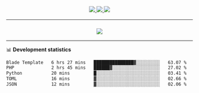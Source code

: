 <h3 align="center">
  <a href="https://github.com/hwalker928">
      <img src="https://img.shields.io/github/followers/hwalker928?label=Followers&style=for-the-badge&color=lightblue">
  </a>
  <a href="https://harryw.link/discord" alt="Discord">
      <img src="https://img.shields.io/discord/738451951758606336?label=discord&style=for-the-badge&color=lightblue"/>
  </a>
  <a href="https://harryw.link/sparked" alt="Sparked Host">
      <img src="https://img.shields.io/static/v1?label=Sponsor&message=Sparked%20Host&color=yellow&style=for-the-badge"/>
  </a>
</h3>

<hr>


<h3 align="center">
  <a href="https://github.com/hwalker928">
      <img src="https://github-profile-trophy.vercel.app/?username=hwalker928&no-bg=true&no-frame=true">
  </a>
</h3>


<hr>

📊 **Development statistics**

<!--START_SECTION:waka-->

```txt
Blade Template   6 hrs 27 mins   ███████████████▓░░░░░░░░░   63.07 %
PHP              2 hrs 45 mins   ██████▓░░░░░░░░░░░░░░░░░░   27.02 %
Python           20 mins         █░░░░░░░░░░░░░░░░░░░░░░░░   03.41 %
TOML             16 mins         ▓░░░░░░░░░░░░░░░░░░░░░░░░   02.66 %
JSON             12 mins         ▓░░░░░░░░░░░░░░░░░░░░░░░░   02.06 %
```

<!--END_SECTION:waka-->
